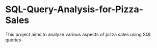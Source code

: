 # SQL-Query-Analysis-for-Pizza-Sales
This project aims to analyze various aspects of pizza sales using SQL queries
